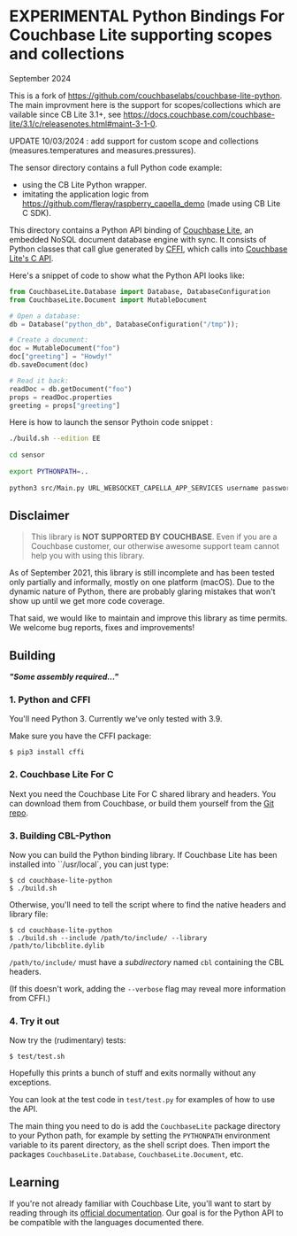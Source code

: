 # EXPERIMENTAL Python Bindings For Couchbase Lite supporting scopes and collections

September 2024

This is a fork of https://github.com/couchbaselabs/couchbase-lite-python. The main improvment here is the support for scopes/collections which are vailable since CB Lite 3.1+, see https://docs.couchbase.com/couchbase-lite/3.1/c/releasenotes.html#maint-3-1-0.

UPDATE 10/03/2024 : add support for custom scope and collections (measures.temperatures and measures.pressures).

The sensor directory contains a full Python code example:
 - using the CB Lite Python wrapper.
 - imitating the application logic from https://github.com/fleray/raspberry_capella_demo (made using CB Lite C SDK).

This directory contains a Python API binding of [Couchbase Lite][CBL], an embedded NoSQL document database engine with sync. It consists of Python classes that call glue generated by [CFFI][CFFI], which calls into [Couchbase Lite's C API][CBL_C].

Here's a snippet of code to show what the Python API looks like:

```python
from CouchbaseLite.Database import Database, DatabaseConfiguration
from CouchbaseLite.Document import MutableDocument

# Open a database:
db = Database("python_db", DatabaseConfiguration("/tmp"));

# Create a document:
doc = MutableDocument("foo")
doc["greeting"] = "Howdy!"
db.saveDocument(doc)

# Read it back:
readDoc = db.getDocument("foo")
props = readDoc.properties
greeting = props["greeting"]
```

Here is how to launch the sensor Pythoin code snippet :

```bash
./build.sh --edition EE
 
cd sensor
 
export PYTHONPATH=..
 
python3 src/Main.py URL_WEBSOCKET_CAPELLA_APP_SERVICES username password
```

## Disclaimer

> This library is **NOT SUPPORTED BY COUCHBASE**. Even if you are a Couchbase customer, our otherwise awesome support team cannot help you with using this library.

As of September 2021, this library is still incomplete and has been tested only partially and informally, mostly on one platform (macOS). Due to the dynamic nature of Python, there are probably glaring mistakes that won't show up until we get more code coverage.

That said, we would like to maintain and improve this library as time permits. We welcome bug reports, fixes and improvements!

## Building

**_"Some assembly required..."_**

### 1. Python and CFFI

You'll need Python 3. Currently we've only tested with 3.9.

Make sure you have the CFFI package:

    $ pip3 install cffi

### 2. Couchbase Lite For C

Next you need the Couchbase Lite For C shared library and headers. You can download them from Couchbase, or build them yourself from the [Git repo][CBL_C].

### 3. Building CBL-Python

Now you can build the Python binding library. If Couchbase Lite has been installed into ``/usr/local`, you can just type:

    $ cd couchbase-lite-python
    $ ./build.sh

Otherwise, you'll need to tell the script where to find the native headers and library file:

    $ cd couchbase-lite-python
    $ ./build.sh --include /path/to/include/ --library /path/to/libcblite.dylib

`/path/to/include/` must have a _subdirectory_ named `cbl` containing the CBL headers.

(If this doesn't work, adding the `--verbose` flag may reveal more information from CFFI.)

### 4. Try it out

Now try the (rudimentary) tests:

    $ test/test.sh

Hopefully this prints a bunch of stuff and exits normally without any exceptions.

You can look at the test code in `test/test.py` for examples of how to use the API. 

The main thing you need to do is add the `CouchbaseLite` package directory to your Python path, for example by setting the `PYTHONPATH` environment variable to its parent directory, as the shell script does. Then import the packages `CouchbaseLite.Database`, `CouchbaseLite.Document`, etc.

## Learning

If you're not already familiar with Couchbase Lite, you'll want to start by reading through its
[official documentation][CBLDOCS]. Our goal is for the Python API to be compatible with the languages documented there.


[CBL]: https://www.couchbase.com/products/lite
[CBL_C]: https://github.com/couchbaselabs/couchbase-lite-C
[CFFI]: https://cffi.readthedocs.io/en/latest/index.html
[CBLDOCS]: https://docs.couchbase.com/couchbase-lite/current/introduction.html

